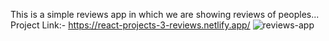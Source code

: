 This is a simple reviews app in which we are showing reviews of peoples...<br>
Project Link:- https://react-projects-3-reviews.netlify.app/
![reviews-app](https://user-images.githubusercontent.com/67111661/193313277-6a5bf774-625a-49b8-8e43-2b698f752829.png)
